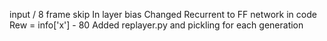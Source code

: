 input / 8
frame skip
In layer bias
Changed Recurrent to FF network in code
Rew = info['x'] - 80
Added replayer.py and pickling for each generation